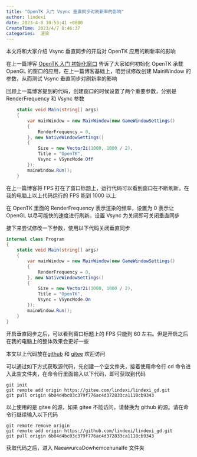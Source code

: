 ```yaml
---
title: "OpenTK 入门 Vsync 垂直同步对刷新率的影响"
author: lindexi
date: 2023-4-8 10:53:41 +0800
CreateTime: 2023/4/7 8:46:37
categories:  渲染
---
```


本文将和大家介绍 Vsync 垂直同步的开启对 OpenTK 应用的刷新率的影响

<!--more-->


<!-- CreateTime:2023/4/7 8:46:37 -->

<!-- 发布 -->
<!-- 博客 -->
<!-- 标签： 渲染 -->

在上一篇博客 [OpenTK 入门 初始化窗口](https://blog.lindexi.com/post/OpenTK-%E5%85%A5%E9%97%A8-%E5%88%9D%E5%A7%8B%E5%8C%96%E7%AA%97%E5%8F%A3.html ) 告诉了大家如何初始化 OpenTK 承载 OpenGL 的窗口的应用，在上一篇博客基础上，咱尝试修改创建 MainWindow 的参数，从而测试 Vsync 垂直同步对刷新率的影响

回顾上一篇博客提到的代码，创建窗口的时候设置了两个重要参数，分别是 RenderFrequency 和 Vsync 参数

```csharp
    static void Main(string[] args)
    {
        var mainWindow = new MainWindow(new GameWindowSettings()
        {
            RenderFrequency = 0,
        }, new NativeWindowSettings()
        {
            Size = new Vector2i(1000, 1000 / 2),
            Title = "OpenTK",
            Vsync = VSyncMode.Off
        });
        mainWindow.Run();
    }
```

在上一篇博客将 FPS 打在了窗口标题上，运行代码可以看到窗口在不断刷新。在我的电脑上以上代码运行的 FPS 能到 1000 以上

在 OpenTK 里面的 RenderFrequency 表示渲染的频率，设置为 0 表示让 OpenGL 以尽可能快的速度进行刷新。设置 Vsync 为关闭即可关闭垂直同步

接下来尝试修改一下参数，使用以下代码关闭垂直同步

```csharp
internal class Program
{
    static void Main(string[] args)
    {
        var mainWindow = new MainWindow(new GameWindowSettings()
        {
            RenderFrequency = 0,
        }, new NativeWindowSettings()
        {
            Size = new Vector2i(1000, 1000 / 2),
            Title = "OpenTK",
            Vsync = VSyncMode.On
        });
        mainWindow.Run();
    }
}
```

开启垂直同步之后，可以看到窗口标题上的 FPS 只能到 60 左右。但是开启之后在我的电脑上的整体效果会更好一些

本文以上代码放在[github](https://github.com/lindexi/lindexi_gd/tree/6b04d4bc03c379f776ac4d372833ca1118cb9343/NaeawurcaDowhemcenunalfe) 和 [gitee](https://gitee.com/lindexi/lindexi_gd/tree/6b04d4bc03c379f776ac4d372833ca1118cb9343/NaeawurcaDowhemcenunalfe) 欢迎访问

可以通过如下方式获取源代码，先创建一个空文件夹，接着使用命令行 cd 命令进入此空文件夹，在命令行里面输入以下代码，即可获取到代码

```
git init
git remote add origin https://gitee.com/lindexi/lindexi_gd.git
git pull origin 6b04d4bc03c379f776ac4d372833ca1118cb9343
```

以上使用的是 gitee 的源，如果 gitee 不能访问，请替换为 github 的源。请在命令行继续输入以下代码

```
git remote remove origin
git remote add origin https://github.com/lindexi/lindexi_gd.git
git pull origin 6b04d4bc03c379f776ac4d372833ca1118cb9343
```

获取代码之后，进入 NaeawurcaDowhemcenunalfe 文件夹

